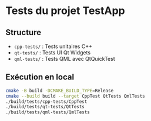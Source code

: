 # Tests du projet TestApp

## Structure

- `cpp-tests/` : Tests unitaires C++
- `qt-tests/` : Tests UI Qt Widgets
- `qml-tests/` : Tests QML avec QtQuickTest

## Exécution en local

```bash
cmake -B build -DCMAKE_BUILD_TYPE=Release
cmake --build build --target CppTest QtTests QmlTests
./build/tests/cpp-tests/CppTest
./build/tests/qt-tests/QtTests
./build/tests/qml-tests/QmlTests
